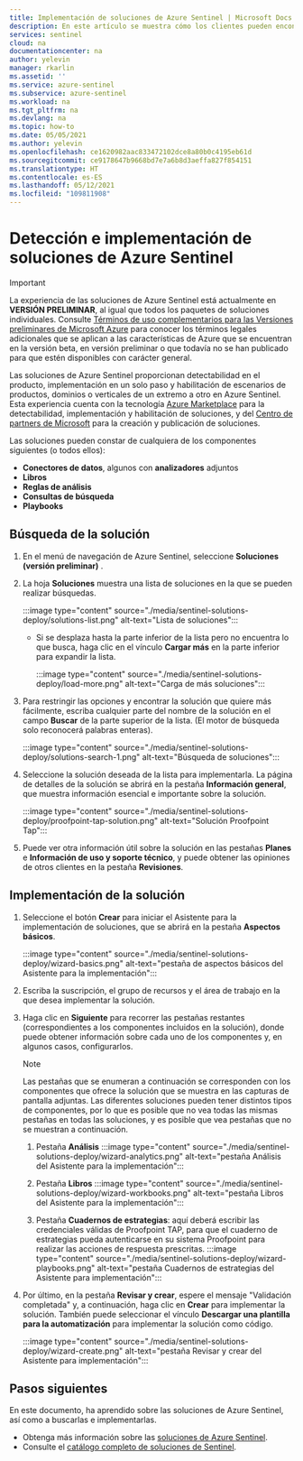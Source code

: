 ```yaml
---
title: Implementación de soluciones de Azure Sentinel | Microsoft Docs
description: En este artículo se muestra cómo los clientes pueden encontrar e implementar fácilmente herramientas de análisis de datos empaquetadas junto con conectores de datos.
services: sentinel
cloud: na
documentationcenter: na
author: yelevin
manager: rkarlin
ms.assetid: ''
ms.service: azure-sentinel
ms.subservice: azure-sentinel
ms.workload: na
ms.tgt_pltfrm: na
ms.devlang: na
ms.topic: how-to
ms.date: 05/05/2021
ms.author: yelevin
ms.openlocfilehash: ce1620982aac833472102dce8a80b0c4195eb61d
ms.sourcegitcommit: ce9178647b9668bd7e7a6b8d3aeffa827f854151
ms.translationtype: HT
ms.contentlocale: es-ES
ms.lasthandoff: 05/12/2021
ms.locfileid: "109811908"
---
```

# <a name="discover-and-deploy-azure-sentinel-solutions"></a>Detección e implementación de soluciones de Azure Sentinel

> [!IMPORTANT]
>
> La experiencia de las soluciones de Azure Sentinel está actualmente en **VERSIÓN PRELIMINAR**, al igual que todos los paquetes de soluciones individuales. Consulte [Términos de uso complementarios para las Versiones preliminares de Microsoft Azure](https://azure.microsoft.com/support/legal/preview-supplemental-terms/) para conocer los términos legales adicionales que se aplican a las características de Azure que se encuentran en la versión beta, en versión preliminar o que todavía no se han publicado para que estén disponibles con carácter general.

Las soluciones de Azure Sentinel proporcionan detectabilidad en el producto, implementación en un solo paso y habilitación de escenarios de productos, dominios o verticales de un extremo a otro en Azure Sentinel. Esta experiencia cuenta con la tecnología [Azure Marketplace](https://azuremarketplace.microsoft.com/marketplace) para la detectabilidad, implementación y habilitación de soluciones, y del [Centro de partners de Microsoft](/partner-center/overview) para la creación y publicación de soluciones.

Las soluciones pueden constar de cualquiera de los componentes siguientes (o todos ellos):

- **Conectores de datos**, algunos con **analizadores** adjuntos
- **Libros**
- **Reglas de análisis**
- **Consultas de búsqueda**
- **Playbooks**

## <a name="find-your-solution"></a>Búsqueda de la solución

1. En el menú de navegación de Azure Sentinel, seleccione **Soluciones (versión preliminar)** .

1. La hoja **Soluciones** muestra una lista de soluciones en la que se pueden realizar búsquedas.

    :::image type="content" source="./media/sentinel-solutions-deploy/solutions-list.png" alt-text="Lista de soluciones":::

    - Si se desplaza hasta la parte inferior de la lista pero no encuentra lo que busca, haga clic en el vínculo **Cargar más** en la parte inferior para expandir la lista.

        :::image type="content" source="./media/sentinel-solutions-deploy/load-more.png" alt-text="Carga de más soluciones":::

1. Para restringir las opciones y encontrar la solución que quiere más fácilmente, escriba cualquier parte del nombre de la solución en el campo **Buscar** de la parte superior de la lista. (El motor de búsqueda solo reconocerá palabras enteras).

    :::image type="content" source="./media/sentinel-solutions-deploy/solutions-search-1.png" alt-text="Búsqueda de soluciones":::

1. Seleccione la solución deseada de la lista para implementarla. La página de detalles de la solución se abrirá en la pestaña **Información general**, que muestra información esencial e importante sobre la solución.

    :::image type="content" source="./media/sentinel-solutions-deploy/proofpoint-tap-solution.png" alt-text="Solución Proofpoint Tap":::

1. Puede ver otra información útil sobre la solución en las pestañas **Planes** e **Información de uso y soporte técnico**, y puede obtener las opiniones de otros clientes en la pestaña **Revisiones**.

## <a name="deploy-your-solution"></a>Implementación de la solución

1. Seleccione el botón **Crear** para iniciar el Asistente para la implementación de soluciones, que se abrirá en la pestaña **Aspectos básicos**.

    :::image type="content" source="./media/sentinel-solutions-deploy/wizard-basics.png" alt-text="pestaña de aspectos básicos del Asistente para la implementación":::

1. Escriba la suscripción, el grupo de recursos y el área de trabajo en la que desea implementar la solución. 

1. Haga clic en **Siguiente** para recorrer las pestañas restantes (correspondientes a los componentes incluidos en la solución), donde puede obtener información sobre cada uno de los componentes y, en algunos casos, configurarlos.

    > [!NOTE]
    > Las pestañas que se enumeran a continuación se corresponden con los componentes que ofrece la solución que se muestra en las capturas de pantalla adjuntas. Las diferentes soluciones pueden tener distintos tipos de componentes, por lo que es posible que no vea todas las mismas pestañas en todas las soluciones, y es posible que vea pestañas que no se muestran a continuación.

    1. Pestaña **Análisis** :::image type="content" source="./media/sentinel-solutions-deploy/wizard-analytics.png" alt-text="pestaña Análisis del Asistente para la implementación":::

    1. Pestaña **Libros** :::image type="content" source="./media/sentinel-solutions-deploy/wizard-workbooks.png" alt-text="pestaña Libros del Asistente para la implementación":::

    1. Pestaña **Cuadernos de estrategias**: aquí deberá escribir las credenciales válidas de Proofpoint TAP, para que el cuaderno de estrategias pueda autenticarse en su sistema Proofpoint para realizar las acciones de respuesta prescritas.
        :::image type="content" source="./media/sentinel-solutions-deploy/wizard-playbooks.png" alt-text="pestaña Cuadernos de estrategias del Asistente para implementación":::

1. Por último, en la pestaña **Revisar y crear**, espere el mensaje "Validación completada" y, a continuación, haga clic en **Crear** para implementar la solución. También puede seleccionar el vínculo **Descargar una plantilla para la automatización** para implementar la solución como código.

    :::image type="content" source="./media/sentinel-solutions-deploy/wizard-create.png" alt-text="pestaña Revisar y crear del Asistente para implementación":::

## <a name="next-steps"></a>Pasos siguientes

En este documento, ha aprendido sobre las soluciones de Azure Sentinel, así como a buscarlas e implementarlas.

- Obtenga más información sobre las [soluciones de Azure Sentinel](sentinel-solutions.md).
- Consulte el [catálogo completo de soluciones de Sentinel](sentinel-solutions-catalog.md).
